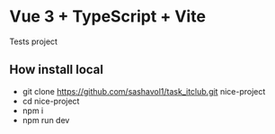 # Vue 3 + TypeScript + Vite
Tests project

## How install local
- git clone https://github.com/sashavol1/task_itclub.git nice-project
- cd nice-project
- npm i 
- npm run dev